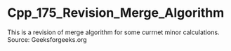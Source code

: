 # Cpp_175_Revision_Merge_Algorithm
This is a revision of merge algorithm for some currnet minor calculations.
Source: Geeksforgeeks.org
